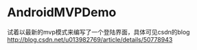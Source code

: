 ﻿# AndroidMVPDemo
试着以最新的mvp模式来编写了一个登陆界面，具体可见csdn的blog
http://blog.csdn.net/u013982769/article/details/50778943
